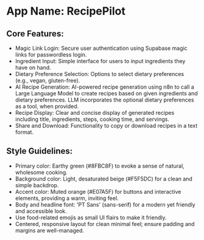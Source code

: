 # **App Name**: RecipePilot

## Core Features:

- Magic Link Login: Secure user authentication using Supabase magic links for passwordless login.
- Ingredient Input: Simple interface for users to input ingredients they have on hand.
- Dietary Preference Selection: Options to select dietary preferences (e.g., vegan, gluten-free).
- AI Recipe Generation: AI-powered recipe generation using n8n to call a Large Language Model to create recipes based on given ingredients and dietary preferences. LLM incorporates the optional dietary preferences as a tool, when provided.
- Recipe Display: Clear and concise display of generated recipes including title, ingredients, steps, cooking time, and servings.
- Share and Download: Functionality to copy or download recipes in a text format.

## Style Guidelines:

- Primary color: Earthy green (#8FBC8F) to evoke a sense of natural, wholesome cooking.
- Background color: Light, desaturated beige (#F5F5DC) for a clean and simple backdrop.
- Accent color: Muted orange (#E07A5F) for buttons and interactive elements, providing a warm, inviting feel.
- Body and headline font: 'PT Sans' (sans-serif) for a modern yet friendly and accessible look.
- Use food-related emojis as small UI flairs to make it friendly.
- Centered, responsive layout for clean minimal feel; ensure padding and margins are well-managed.